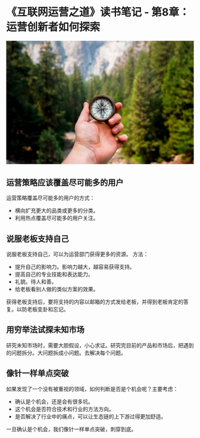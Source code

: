 # 《互联网运营之道》读书笔记 - 第8章：运营创新者如何探索
![](imgs/08.jpg)

## 运营策略应该覆盖尽可能多的用户
运营策略覆盖尽可能多的用户的方式：
* 横向扩充更大的品类或更多的分类。
* 利用热点覆盖尽可能多的用户关注。

## 说服老板支持自己
说服老板支持自己，可以为运营部门获得更多的资源。 方法：
* 提升自己的影响力。影响力越大，越容易获得支持。
* 提高自己的专业技能和表达能力。
* 礼貌。待人和善。
* 给老板看别人做的类似方案的效果。

获得老板支持后，要将支持的内容以邮箱的方式发给老板，并得到老板肯定的答复。以防老板变卦和忘记。

## 用穷举法试探未知市场
研究未知市场时，需要大胆假设，小心求证。研究完目前的产品和市场后，把遇到的问题拆分。大问题拆成小问题。去解决每个问题。

## 像针一样单点突破
如果发现了一个没有被重视的领域，如何判断是否是个机会呢？主要考虑：
* 确认是个机会，还是会有很多坑。
* 这个机会是否符合技术和行业的方法方向。
* 是否解决了行业中的痛点，可以让生态链的上下游过得更加舒适。

一旦确认是个机会，我们像针一样单点突破，刺穿到底。
